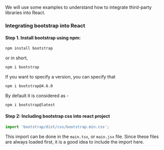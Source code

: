 We will use some examples to understand how to integrate third-party libraries into React. 

### Integrating bootstrap into React

#### Step 1. Install bootstrap using npm:


```bash
npm install bootstrap
```
or in short, 
```bash
npm i bootstrap
```
If you want to specify a version, you can specify that
```bash
npm i bootstrap@4.6.0
```
By default it is considered as - 
```bash
npm i bootstrap@latest
```

#### Step 2: Including bootstrap css into react project

```javascript
import 'bootstrap/dist/css/bootstrap.min.css';
```
This import can be done in the `main.tsx`, or `main.jsx` file. Since these files are always loaded first, it is a good idea to include the import here.
